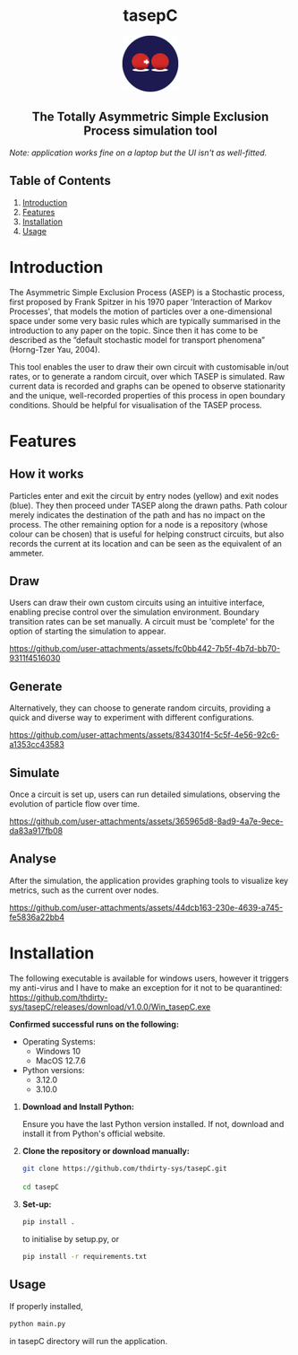 <div align="center">
  <h1>tasepC</h1>
  <img src="tasepC.png", width="100"> 
  <h2>The Totally Asymmetric Simple Exclusion Process simulation tool</h2>
</div>
<i>Note: application works fine on a laptop but the UI isn't as well-fitted.</i>

## Table of Contents

1. [Introduction](#introduction)
2. [Features](#features)
3. [Installation](#installation)
4. [Usage](#usage)

# Introduction

The Asymmetric Simple Exclusion Process (ASEP) is a Stochastic process,
first proposed by Frank Spitzer in his 1970 paper 'Interaction of Markov Processes', that models the motion
of particles over a one-dimensional space under some very basic rules which are typically summarised in the introduction to any paper on the topic.
Since then it has come to be described as the ”default stochastic model for
transport phenomena” (Horng-Tzer Yau, 2004).

This tool enables the user to draw their own circuit with customisable in/out rates, or to generate a random circuit, over which TASEP is simulated. Raw current data is recorded and graphs can be opened to observe stationarity and the unique, well-recorded properties of this process in open boundary conditions. Should be helpful for visualisation of the TASEP process.

# Features

## How it works

Particles enter and exit the circuit by entry nodes (yellow) and exit nodes (blue). They then proceed under TASEP along the drawn paths. Path colour merely indicates the destination of the path and has no impact on the process. The other remaining option for a node is a repository (whose colour can be chosen) that is useful for helping construct circuits, but also records the current at its location and can be seen as the equivalent of an ammeter.

## Draw
Users can draw their own custom circuits using an intuitive interface, enabling precise control over the simulation environment. Boundary transition rates can be set manually. A circuit must be 'complete' for the option of starting the simulation to appear.

https://github.com/user-attachments/assets/fc0bb442-7b5f-4b7d-bb70-9311f4516030

## Generate
Alternatively, they can choose to generate random circuits, providing a quick and diverse way to experiment with different configurations.

https://github.com/user-attachments/assets/834301f4-5c5f-4e56-92c6-a1353cc43583

## Simulate
Once a circuit is set up, users can run detailed simulations, observing the evolution of particle flow over time.

https://github.com/user-attachments/assets/365965d8-8ad9-4a7e-9ece-da83a917fb08

## Analyse
After the simulation, the application provides graphing tools to visualize key metrics, such as the current over nodes.

https://github.com/user-attachments/assets/44dcb163-230e-4639-a745-fe5836a22bb4


# Installation

The following executable is available for windows users, however it triggers my anti-virus and I have to make an exception for it not to be quarantined: https://github.com/thdirty-sys/tasepC/releases/download/v1.0.0/Win_tasepC.exe

**Confirmed successful runs on the following:**

- Operating Systems:
  - Windows 10
  - MacOS 12.7.6
- Python versions:
  - 3.12.0
  - 3.10.0
  
1. **Download and Install Python:**

   Ensure you have the last Python version  installed. If not, download and install it from Python's official website.

2. **Clone the repository or download manually:**

   ```bash
   git clone https://github.com/thdirty-sys/tasepC.git
   
   cd tasepC
   ```

5. **Set-up:**

   ```bash
   pip install .
   ```
   to initialise by setup.py, or
   
   ```bash
   pip install -r requirements.txt
   ```

## Usage

If properly installed, 
```bash
python main.py
   ```
in tasepC directory will run the application.


